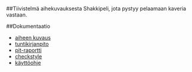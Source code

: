 ##Tiivistelmä aihekuvauksesta
Shakkipeli, jota pystyy pelaamaan kaveria vastaan.

##Dokumentaatio

* [aiheen kuvaus](dokumentaatio/aiheenKuvausJaRakenne.md)
* [tuntikirjanpito](dokumentaatio/tuntikirjanpito.md)
* [pit-raportti](https://htmlpreview.github.io/?https://github.com/8Cookie9/Shakki/blob/master/dokumentaatio/Pit/201703051558/index.html)
* [checkstyle](https://htmlpreview.github.io/?https://github.com/8Cookie9/Shakki/blob/master/dokumentaatio/Checkstyle/checkstyle%206.html)
* [käyttöohje](dokumentaatio/käyttöohje.md)
